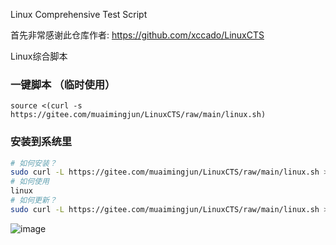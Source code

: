 Linux Comprehensive Test Script

首先非常感谢此仓库作者: https://github.com/xccado/LinuxCTS

Linux综合脚本

### 一键脚本 （临时使用）

```
source <(curl -s https://gitee.com/muaimingjun/LinuxCTS/raw/main/linux.sh)
```

### 安装到系统里

```bash
# 如何安装？
sudo curl -L https://gitee.com/muaimingjun/LinuxCTS/raw/main/linux.sh > /usr/bin/linux && sudo chmod +x /usr/bin/linux
# 如何使用
linux
# 如何更新？
sudo curl -L https://gitee.com/muaimingjun/LinuxCTS/raw/main/linux.sh > /usr/bin/linux && sudo chmod +x /usr/bin/linux
```

![image](https://user-images.githubusercontent.com/100438949/166638775-d428ff55-670a-4f9b-af16-0cb5df2eb5e2.png)
